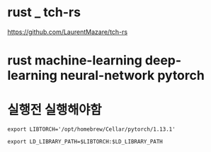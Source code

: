 # rust \_ tch-rs

https://github.com/LaurentMazare/tch-rs

# rust machine-learning deep-learning neural-network pytorch

# 실행전 실행해야함

```
export LIBTORCH='/opt/homebrew/Cellar/pytorch/1.13.1'

export LD_LIBRARY_PATH=$LIBTORCH:$LD_LIBRARY_PATH

```
